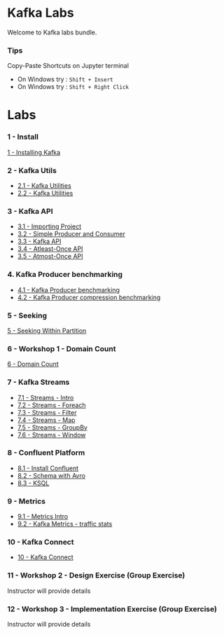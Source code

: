 <link rel='stylesheet' href='assets/css/main.css'/>

# Kafka Labs
Welcome to Kafka labs bundle.

### Tips
Copy-Paste Shortcuts on Jupyter terminal
- On Windows try : `Shift + Insert`
- On Windows try : `Shift + Right Click`

# Labs

### 1 - Install
[1 - Installing Kafka](labs/1-installing-kafka.md)

### 2 - Kafka Utils
- [2.1 - Kafka Utilities](labs/2.1-kafka-utils.md)
- [2.2 - Kafka Utilities](labs/2.2-kafka-utils.md)

### 3 - Kafka API
- [3.1 - Importing Project](labs/3.1-import-project.md)
- [3.2 - Simple Producer and Consumer](labs/3.2-kafka-api.md)
- [3.3 - Kafka API](labs/3.3-kafka-api.md)
- [3.4 - Atleast-Once API](labs/3.4-atleastApi.md)
- [3.5 - Atmost-Once API](labs/3.5-atmostApi.md)

### 4. Kafka Producer benchmarking
- [4.1 - Kafka Producer benchmarking](labs/4.1-producer-benchmark.md)
- [4.2 - Kafka Producer  compression benchmarking](labs/4.2-producer-compress.md)

### 5 - Seeking
[5 - Seeking Within Partition](labs/5-seek.md)

### 6 - Workshop 1 - Domain Count
[6 - Domain Count](labs/6-domain-count.md)

### 7 - Kafka Streams
- [7.1 - Streams - Intro](labs/7.1-streaming-intro.md)
- [7.2 - Streams - Foreach](labs/7.2-streaming-foreach.md)
- [7.3 - Streams - Filter](labs/7.3-streaming-filter.md)
- [7.4 - Streams - Map](labs/7.4-streaming-map.md)
- [7.5 - Streams - GroupBy](labs/7.5-streaming-groupby.md)
- [7.6 - Streams - Window](labs/7.6-streaming-window.md)

### 8 - Confluent Platform
- [8.1 - Install Confluent](labs/8.1-install-confluent.md)
- [8.2 - Schema with Avro](labs/8.2-avro-schema.md)
- [8.3 - KSQL](labs/8.3-ksql-intro.md)

### 9 -  Metrics
- [9.1 - Metrics Intro](labs/9.1-metrics-intro.md)
- [9.2 - Kafka Metrics - traffic stats](labs/9.2-kafka-metrics.md)

### 10 - Kafka Connect
- [10 - Kafka Connect](labs/10.1-kafka-connect.md)

### 11 - Workshop 2  - Design Exercise (Group Exercise)
Instructor will provide details

### 12 - Workshop 3 - Implementation Exercise (Group Exercise)
Instructor will provide details
